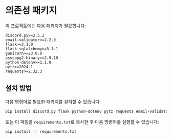 # 의존성 패키지

이 프로젝트에는 다음 패키지가 필요합니다:

```
discord.py>=2.5.2
email-validator>=2.2.0
flask>=3.1.0
flask-sqlalchemy>=3.1.1
gunicorn>=23.0.0
psycopg2-binary>=2.9.10
python-dotenv>=1.1.0
pytz>=2024.1
requests>=2.32.3
```

## 설치 방법

다음 명령어로 필요한 패키지를 설치할 수 있습니다:

```bash
pip install discord.py flask python-dotenv pytz requests email-validator flask-sqlalchemy gunicorn psycopg2-binary
```

또는 이 파일을 `requirements.txt`로 복사한 후 다음 명령어를 실행할 수 있습니다:

```bash
pip install -r requirements.txt
```